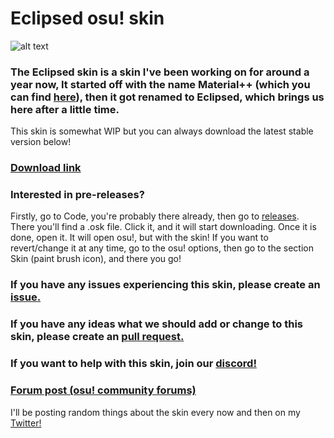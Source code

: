 # Eclipsed osu! skin
![alt text](https://i.imgur.com/wcZIRNq.png "Eclipsed Logo")

### The Eclipsed skin is a skin I've been working on for around a year now, It started off with the name Material++ (which you can find [here](https://github.com/Hubza/MPP-osu)), then it got renamed to Eclipsed, which brings us here after a little time. 

This skin is somewhat WIP but you can always download the latest stable version below!

### [Download link](https://github.com/solarteam/Eclipsed/releases/latest/download/Eclipsed.osk)

### Interested in pre-releases?
Firstly, go to Code, you're probably there already, then go to [releases](https://github.com/solarteam/Eclipsed/releases). There you'll find a .osk file. Click it, and it will start downloading. Once it is done, open it. It will open osu!, but with the skin! If you want to revert/change it at any time, go to the osu! options, then go to the section Skin (paint brush icon), and there you go!

### If you have any issues experiencing this skin, please create an [issue.](https://github.com/solarteam/Eclipsed/issues)
### If you have any ideas what we should add or change to this skin, please create an [pull request.](https://github.com/solarteam/Eclipsed/pulls)
### If you want to help with this skin, join our [discord!](https://discord.gg/MCD5w2)

### [Forum post (osu! community forums)](https://osu.ppy.sh/community/forums/topics/908840)

I'll be posting random things about the skin every now and then on my [Twitter!](https://twitter.com/hubziii)
